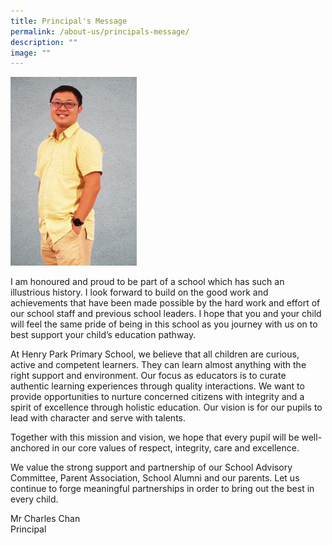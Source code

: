 ```yaml
---
title: Principal's Message
permalink: /about-us/principals-message/
description: ""
image: ""
---
```


<img src="/images/Mr%20Charles%20Chan.png" 
     style="width:40%">
		 
I am honoured and proud to be part of a school which has such an illustrious history. I look forward to build on the good work and achievements that have been made possible by the hard work and effort of our school staff and previous school leaders. I hope that you and your child will feel the same pride of being in this school as you journey with us on to best support your child’s education pathway.

At Henry Park Primary School, we believe that all children are curious, active and competent learners. They can learn almost anything with the right support and environment. Our focus as educators is to curate authentic learning experiences through quality interactions. We want to provide opportunities to nurture concerned citizens with integrity and a spirit of excellence through holistic education. Our vision is for our pupils to lead with character and serve with talents.

Together with this mission and vision, we hope that every pupil will be well-anchored in our core values of respect, integrity, care and excellence.

We value the strong support and partnership of our School Advisory Committee, Parent Association, School Alumni and our parents. Let us continue to forge meaningful partnerships in order to bring out the best in every child.

Mr Charles Chan  <br>
Principal